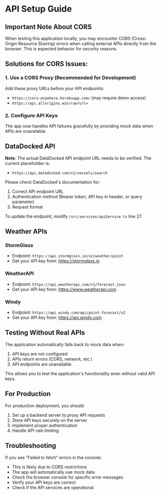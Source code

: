 # API Setup Guide

## Important Note About CORS

When testing this application locally, you may encounter CORS (Cross-Origin Resource Sharing) errors when calling external APIs directly from the browser. This is expected behavior for security reasons.

## Solutions for CORS Issues:

### 1. Use a CORS Proxy (Recommended for Development)
Add these proxy URLs before your API endpoints:
- `https://cors-anywhere.herokuapp.com/` (may require demo access)
- `https://api.allorigins.win/raw?url=`

### 2. Configure API Keys

The app now handles API failures gracefully by providing mock data when APIs are unavailable.

## DataDocked API

**Note**: The actual DataDocked API endpoint URL needs to be verified. The current placeholder is:
- `https://api.datadocked.com/v1/vessels/search`

Please check DataDocked's documentation for:
1. Correct API endpoint URL
2. Authentication method (Bearer token, API key in header, or query parameter)
3. Request format

To update the endpoint, modify `/src/services/apiService.ts` line 27.

## Weather APIs

### StormGlass
- Endpoint: `https://api.stormglass.io/v2/weather/point`
- Get your API key from: https://stormglass.io

### WeatherAPI
- Endpoint: `https://api.weatherapi.com/v1/forecast.json`
- Get your API key from: https://www.weatherapi.com

### Windy
- Endpoint: `https://api.windy.com/api/point-forecast/v2`
- Get your API key from: https://api.windy.com

## Testing Without Real APIs

The application automatically falls back to mock data when:
1. API keys are not configured
2. APIs return errors (CORS, network, etc.)
3. API endpoints are unavailable

This allows you to test the application's functionality even without valid API keys.

## For Production

For production deployment, you should:
1. Set up a backend server to proxy API requests
2. Store API keys securely on the server
3. Implement proper authentication
4. Handle API rate limiting

## Troubleshooting

If you see "Failed to fetch" errors in the console:
- This is likely due to CORS restrictions
- The app will automatically use mock data
- Check the browser console for specific error messages
- Verify your API keys are correct
- Check if the API services are operational